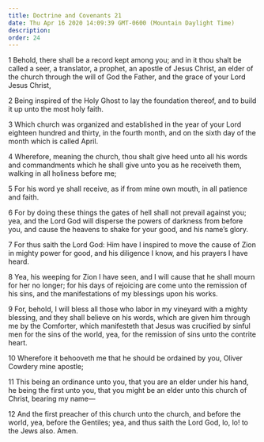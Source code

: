 ```yaml
---
title: Doctrine and Covenants 21
date: Thu Apr 16 2020 14:09:39 GMT-0600 (Mountain Daylight Time)
description: 
order: 24
---
```


<p>
  1 Behold, there shall be a record kept among you; and in it thou shalt be
  called a seer, a translator, a prophet, an apostle of Jesus Christ, an elder
  of the church through the will of God the Father, and the grace of your Lord
  Jesus Christ,
</p>
<p>
  2 Being inspired of the Holy Ghost to lay the foundation thereof, and to build
  it up unto the most holy faith.
</p>
<p>
  3 Which church was organized and established in the year of your Lord eighteen
  hundred and thirty, in the fourth month, and on the sixth day of the month
  which is called April.
</p>
<p>
  4 Wherefore, meaning the church, thou shalt give heed unto all his words and
  commandments which he shall give unto you as he receiveth them, walking in all
  holiness before me;
</p>
<p>
  5 For his word ye shall receive, as if from mine own mouth, in all patience
  and faith.
</p>
<p>
  6 For by doing these things the gates of hell shall not prevail against you;
  yea, and the Lord God will disperse the powers of darkness from before you,
  and cause the heavens to shake for your good, and his name&#x2019;s glory.
</p>
<p>
  7 For thus saith the Lord God: Him have I inspired to move the cause of Zion
  in mighty power for good, and his diligence I know, and his prayers I have
  heard.
</p>
<p>
  8 Yea, his weeping for Zion I have seen, and I will cause that he shall mourn
  for her no longer; for his days of rejoicing are come unto the remission of
  his sins, and the manifestations of my blessings upon his works.
</p>
<p>
  9 For, behold, I will bless all those who labor in my vineyard with a mighty
  blessing, and they shall believe on his words, which are given him through me
  by the Comforter, which manifesteth that Jesus was crucified by sinful men for
  the sins of the world, yea, for the remission of sins unto the contrite heart.
</p>
<p>
  10 Wherefore it behooveth me that he should be ordained by you, Oliver Cowdery
  mine apostle;
</p>
<p>
  11 This being an ordinance unto you, that you are an elder under his hand, he
  being the first unto you, that you might be an elder unto this church of
  Christ, bearing my name&#x2014;
</p>
<p>
  12 And the first preacher of this church unto the church, and before the
  world, yea, before the Gentiles; yea, and thus saith the Lord God, lo, lo! to
  the Jews also. Amen.
</p>
